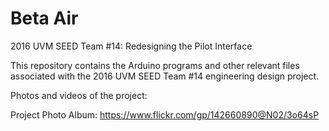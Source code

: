 # Beta Air

2016 UVM SEED Team #14: Redesigning the Pilot Interface

This repository contains the Arduino programs and other relevant files associated with the 2016 UVM SEED Team #14 engineering design project.

Photos and videos of the project:

Project Photo Album: https://www.flickr.com/gp/142660890@N02/3o64sP


